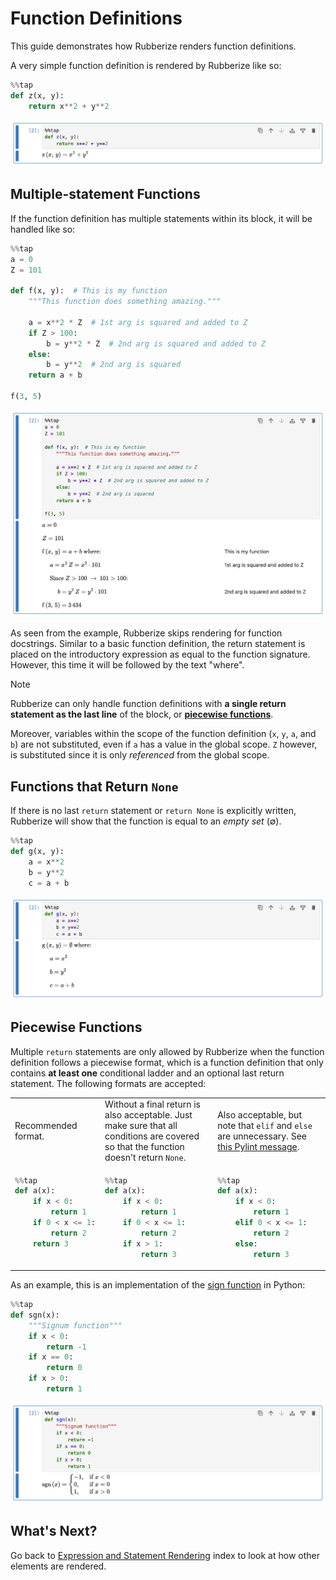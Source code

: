 # Function Definitions

This guide demonstrates how Rubberize renders function definitions.

A very simple function definition is rendered by Rubberize like so:

```python
%%tap
def z(x, y):
    return x**2 + y**2
```

<picture>
    <source media="(prefers-color-scheme: dark)" srcset="../assets/rendering/funcdefs/simple_funcdef_dark.png">
    <source media="(prefers-color-scheme: light)" srcset="../assets/rendering/funcdefs/simple_funcdef.png">
    <img alt="Screenshot of a simple function definition in Rubberize" src="../assets/rendering/funcdefs/simple_funcdef.png">
</picture>

## Multiple-statement Functions

If the function definition has multiple statements within its block, it will be handled like so:

```python
%%tap
a = 0
Z = 101

def f(x, y):  # This is my function
    """This function does something amazing."""
    
    a = x**2 * Z  # 1st arg is squared and added to Z
    if Z > 100:
        b = y**2 * Z  # 2nd arg is squared and added to Z
    else:
        b = y**2  # 2nd arg is squared
    return a + b

f(3, 5)
```

<picture>
    <source media="(prefers-color-scheme: dark)" srcset="../assets/rendering/funcdefs/funcdef_dark.png">
    <source media="(prefers-color-scheme: light)" srcset="../assets/rendering/funcdefs/funcdef.png">
    <img alt="Screenshot of function definition in Rubberize" src="../assets/rendering/funcdefs/funcdef.png">
</picture>

As seen from the example, Rubberize skips rendering for function docstrings. Similar to a basic function definition, the return statement is placed on the introductory expression as equal to the function signature. However, this time it will be followed by the text "where".

> [!NOTE]
> Rubberize can only handle function definitions with **a single return statement as the last line** of the block, or **[piecewise functions](#piecewise-functions)**.

Moreover, variables within the scope of the function definition (`x`, `y`, `a`, and `b`) are not substituted, even if `a` has a value in the global scope. `Z` however, is substituted since it is only *referenced* from the global scope.

## Functions that Return `None`

If there is no last `return` statement or `return None` is explicitly written, Rubberize will show that the function is equal to an *empty set* ($\emptyset$).

```python
%%tap
def g(x, y):
    a = x**2
    b = y**2
    c = a + b
```

<picture>
    <source media="(prefers-color-scheme: dark)" srcset="../assets/rendering/funcdefs/funcdef_ret_none_dark.png">
    <source media="(prefers-color-scheme: light)" srcset="../assets/rendering/funcdefs/funcdef_ret_none.png">
    <img alt="Screenshot of function definition that returns None in Rubberize" src="../assets/rendering/funcdefs/funcdef_ret_none.png">
</picture>

## Piecewise Functions

Multiple `return` statements are only allowed by Rubberize when the function definition follows a piecewise format, which is a function definition that only contains **at least one** conditional ladder and an optional last return statement. The following formats are accepted:

<table>
<tr>
<td> Recommended format. </td>
<td> Without a final return is also acceptable. Just make sure that all conditions are covered so that the function doesn't return <code>None</code>. </td>
<td> Also acceptable, but note that <code>elif</code> and <code>else</code> are unnecessary. See <a href="https://pylint.readthedocs.io/en/latest/user_guide/messages/refactor/no-else-return.html">this Pylint message</a>. </td>
</tr>
<tr style="vertical-align:top;">
<td>

```python
%%tap
def a(x):
    if x < 0:
        return 1
    if 0 < x <= 1:
        return 2
    return 3
```

</td>
<td>
    
```python
%%tap
def a(x):
    if x < 0:
        return 1
    if 0 < x <= 1:
        return 2
    if x > 1:
        return 3
```

</td>
<td>

```python
%%tap
def a(x):
    if x < 0:
        return 1
    elif 0 < x <= 1:
        return 2
    else:
        return 3
```

</td>
</tr>
</table> 

As an example, this is an implementation of the [sign function](https://en.wikipedia.org/wiki/Sign_function) in Python:

```python
%%tap
def sgn(x):
    """Signum function"""
    if x < 0:
        return -1
    if x == 0:
        return 0
    if x > 0:
        return 1
```

<picture>
    <source media="(prefers-color-scheme: dark)" srcset="../assets/rendering/funcdefs/signum_dark.png">
    <source media="(prefers-color-scheme: light)" srcset="../assets/rendering/funcdefs/signum.png">
    <img alt="Screenshot of signum function definition in Rubberize" src="../assets/rendering/funcdefs/signum.png">
</picture>

## What's Next?

Go back to [Expression and Statement Rendering](index.md) index to look at how other elements are rendered.